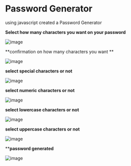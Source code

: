 # Password Generator

using javascript created a Password Generator 

**Select how many characters you want on your password**

![image](https://user-images.githubusercontent.com/80716790/120083899-9f47b600-c091-11eb-86b9-a9d26f93dcb2.png)

**confirmation on how many characters you want **

![image](https://user-images.githubusercontent.com/80716790/120083912-b8506700-c091-11eb-89ae-048e40ff9d30.png)

**select special characters or not**

![image](https://user-images.githubusercontent.com/80716790/120083941-e59d1500-c091-11eb-8746-779374db2a9c.png)

**select numeric characters or not**

![image](https://user-images.githubusercontent.com/80716790/120083955-fe0d2f80-c091-11eb-9c2e-8cfb706ec639.png)

**select lowercase characters or not**

![image](https://user-images.githubusercontent.com/80716790/120083966-111fff80-c092-11eb-9342-f57ebc1d98a5.png)

**select uppercase characters or not**

![image](https://user-images.githubusercontent.com/80716790/120083977-2432cf80-c092-11eb-9e60-c97262dd8d80.png)

****password generated**

![image](https://user-images.githubusercontent.com/80716790/120083985-33b21880-c092-11eb-8b71-fc65abb4d1dd.png)
